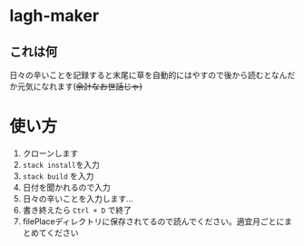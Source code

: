 # lagh-maker

## これは何
日々の辛いことを記録すると末尾に草を自動的にはやすので後から読むとなんだか元気になれます(~~余計なお世話じゃ)~~

# 使い方
1. クローンします
2. `stack install`を入力
3. `stack build` を入力
4. 日付を聞かれるので入力
5. 日々の辛いことを入力します...
6. 書き終えたら `Ctrl + D` で終了
7. filePlaceディレクトリに保存されてるので読んでください。適宜月ごとにまとめてください

